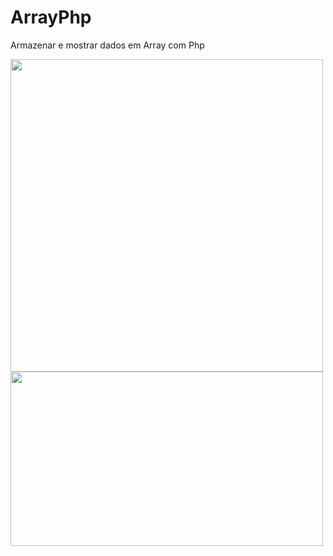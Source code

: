 # ArrayPhp
<p>Armazenar e mostrar dados em Array com Php<p>
<img width="500px" src="https://user-images.githubusercontent.com/59649767/159366153-5e084400-1462-4145-acdb-056e0b448153.png">
<img width="500px" height="279px" src="https://user-images.githubusercontent.com/59649767/159366403-28931fdf-c293-480d-a96b-a454de202813.png"> 

